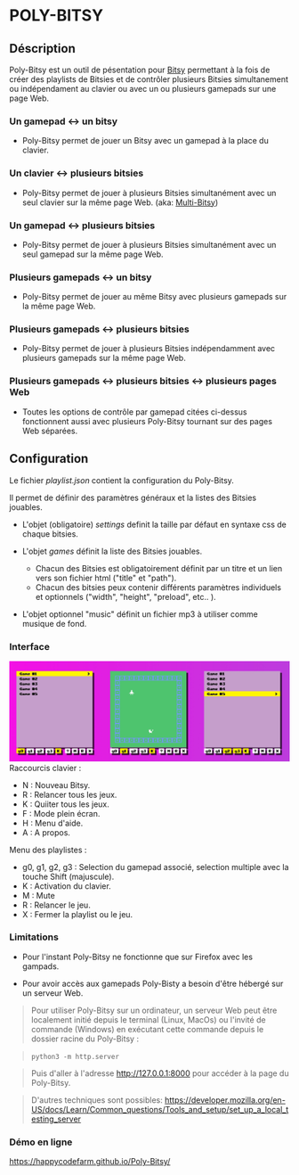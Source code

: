 # POLY-BITSY


## Déscription
Poly-Bitsy est un outil de pésentation pour [Bitsy](https://www.bitsy.org) permettant à la fois de créer des playlists de Bitsies et de contrôler plusieurs Bitsies simultanement ou indépendament au clavier ou avec un ou plusieurs gamepads sur une page Web.

### Un gamepad <-> un bitsy
- Poly-Bitsy permet de jouer un Bitsy avec un gamepad à la place du clavier.

### Un clavier <-> plusieurs bitsies
- Poly-Bitsy permet de jouer à plusieurs Bitsies simultanément avec un seul clavier sur la même page Web. (aka: [Multi-Bitsy](https://switch-b.itch.io/multi-bitsy))

### Un gamepad <-> plusieurs bitsies
- Poly-Bitsy permet de jouer à plusieurs Bitsies simultanément avec un seul gamepad sur la même page Web.

### Plusieurs gamepads <-> un bitsy
- Poly-Bitsy permet de jouer au même Bitsy avec plusieurs gamepads sur la même page Web.

### Plusieurs gamepads <-> plusieurs bitsies
- Poly-Bitsy permet de jouer à plusieurs Bitsies indépendamment avec plusieurs gamepads sur la même page Web.

### Plusieurs gamepads <-> plusieurs bitsies <-> plusieurs pages Web
- Toutes les options de contrôle par gamepad citées ci-dessus fonctionnent aussi avec plusieurs Poly-Bitsy tournant sur des pages Web séparées.

## Configuration
Le fichier *playlist.json* contient la configuration du Poly-Bitsy.

Il permet de définir des paramètres généraux et la listes des Bitsies jouables.

- L'objet (obligatoire) *settings* definit la taille par défaut en syntaxe css de chaque bitsies.

- L'objet *games* définit la liste des Bitsies jouables.
  - Chacun des Bitsies est obligatoirement définit par un titre et un lien vers son fichier html ("title" et "path"). 
  - Chacun des bitsies peux contenir différents paramètres individuels et optionnels ("width", "height", "preload", etc.. ).  

- L'objet optionnel "music" définit un fichier mp3 à utiliser comme musique de fond.

### Interface
![Poly-Bitsy interface](poply-bitsy.jpg)
Raccourcis clavier :
- N : Nouveau Bitsy.
- R : Relancer tous les jeux. 
- K : Quiiter tous les jeux.
- F : Mode plein écran.
- H : Menu d'aide.
- A : A propos.

Menu des playlistes :
- g0, g1, g2, g3 : Selection du gamepad associé, selection multiple avec la touche Shift (majuscule).
- K : Activation du clavier.
- M : Mute
- R : Relancer le jeu.
- X : Fermer la playlist ou le jeu.

### Limitations
- Pour l'instant Poly-Bitsy ne fonctionne que sur Firefox avec les gampads.

- Pour avoir accès aux gamepads Poly-Bisty a besoin d'être hébergé sur un serveur Web.

> Pour utiliser Poly-Bitsy sur un ordinateur, un serveur Web peut être localement initié depuis le terminal (Linux, MacOs) ou l'invité de commande (Windows) en exécutant cette commande depuis le dossier racine du Poly-Bitsy :

> ``python3 -m http.server``

> Puis d'aller à l'adresse http://127.0.0.1:8000 pour accéder à la page du Poly-Bitsy.

> D'autres techniques sont possibles: https://developer.mozilla.org/en-US/docs/Learn/Common_questions/Tools_and_setup/set_up_a_local_testing_server

### Démo en ligne
https://happycodefarm.github.io/Poly-Bitsy/
